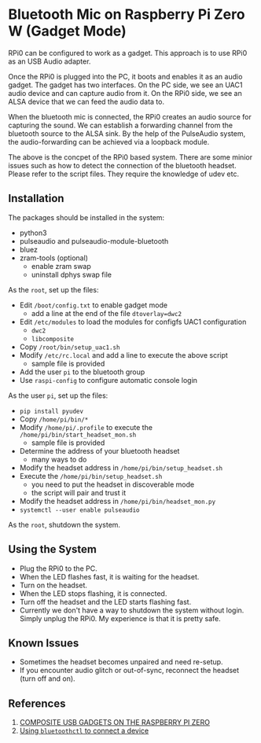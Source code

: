 # Bluetooth Mic on Raspberry Pi Zero W (Gadget Mode)

RPi0 can be configured to work as a gadget. This approach is to use RPi0 as an USB Audio adapter.

Once the RPi0 is plugged into the PC, it boots and enables it as an audio gadget.
The gadget has two interfaces. On the PC side, we see an UAC1 audio device and can capture audio
from it. On the RPi0 side, we see an ALSA device that we can feed the audio data to.

When the bluetooth mic is connected, the RPi0 creates an audio source for capturing the sound.
We can establish a forwarding channel from the bluetooth source to the ALSA sink.
By the help of the PulseAudio system, the audio-forwarding can be achieved via a loopback module.

The above is the concpet of the RPi0 based system. There are some minior issues such as how to
detect the connection of the bluetooth headset. Please refer to the script files. They require
the knowledge of udev etc.

## Installation

The packages should be installed in the system:
 *   python3
 *   pulseaudio and pulseaudio-module-bluetooth
 *   bluez
 *   zram-tools (optional)
     * enable zram swap
     * uninstall dphys swap file

As the ``root``, set up the files:
 *   Edit ``/boot/config.txt`` to enable gadget mode
     *   add a line at the end of the file ``dtoverlay=dwc2``
 *   Edit ``/etc/modules`` to load the modules for configfs UAC1 configuration
     *   ``dwc2``
     *   ``libcomposite``
 *   Copy ``/root/bin/setup_uac1.sh``
 *   Modify ``/etc/rc.local`` and add a line to execute the above script
     *   sample file is provided
 *   Add the user ``pi`` to the bluetooth group
 *   Use ``raspi-config`` to configure automatic console login

As the user ``pi``, set up the files:
 *   ``pip install pyudev``
 *   Copy ``/home/pi/bin/*``
 *   Modify ``/home/pi/.profile`` to execute the ``/home/pi/bin/start_headset_mon.sh``
     *   sample file is provided
 *   Determine the address of your bluetooth headset
     *   many ways to do
 *   Modify the headset address in ``/home/pi/bin/setup_headset.sh``
 *   Execute the ``/home/pi/bin/setup_headset.sh``
     *   you need to put the headset in discoverable mode
     *   the script will pair and trust it
 *   Modify the headset address in ``/home/pi/bin/headset_mon.py``
 *   ``systemctl --user enable pulseaudio``

As the ``root``, shutdown the system.

## Using the System
 *   Plug the RPi0 to the PC.
 *   When the LED flashes fast, it is waiting for the headset.
 *   Turn on the headset.
 *   When the LED stops flashing, it is connected.
 *   Turn off the headset and the LED starts flashing fast.
 *   Currently we don't have a way to shutdown the system without login. Simply unplug the RPi0. My experience is that it is pretty safe.

## Known Issues
 *   Sometimes the headset becomes unpaired and need re-setup.
 *   If you encounter audio glitch or out-of-sync, reconnect the headset (turn off and on).

## References
 1.  [COMPOSITE USB GADGETS ON THE RASPBERRY PI ZERO](http://www.isticktoit.net/?p=1383)
 1.  [Using ``bluetoothctl`` to connect a device](https://wiki.archlinux.org/title/bluetooth)
